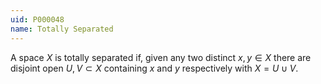 ```yaml
---
uid: P000048
name: Totally Separated
---
```

A space $X$ is totally separated if, given any two distinct $x,y \in X$ there are disjoint open $U, V \subset X$ containing $x$ and $y$ respectively with $X = U \cup V$.

